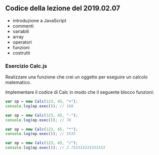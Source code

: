 ## Codice della lezione del 2019.02.07

- introduzione a JavaScript
- commenti
- variabili
- array
- operatori
- funzioni
- costrutti

### Esercizio Calc.js

Realizzare una funzione che crei un oggetto per eseguire un calcolo matematico.

Implementare il codice di Calc in modo che il seguente blocco funzioni:

```javascript
var op = new Calc(123, 45, "+");
console.log(op.exec()); // 168

var op = new Calc(123, 45, "-");
console.log(op.exec()); // 78

var op = new Calc(123, 45, "*");
console.log(op.exec()); // 5535

var op = new Calc(123, 45, "/");
console.log(op.exec()); // 2.733333333333333
```